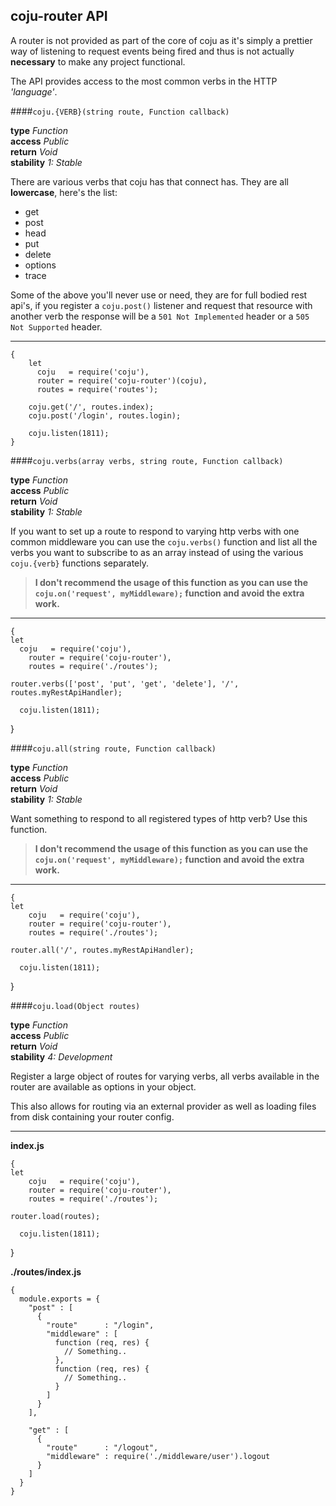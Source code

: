 ## coju-router API

A router is not provided as part of the core of coju as it's simply a prettier way of listening to request events being fired and thus is not actually **necessary** to make any project functional.

The API provides access to the most common verbs in the HTTP _'language'_.

####`coju.{VERB}(string route, Function callback)`

**type** *Function*  
**access** *Public*  
**return** *Void*  
**stability** *1: Stable*

There are various verbs that coju has that connect has. They are all **lowercase**, here's the list:

* get
* post
* head
* put
* delete
* options
* trace

Some of the above you'll never use or need, they are for full bodied rest api's, if you register a `coju.post()` listener and request that resource with another verb the response will be a `501 Not Implemented` header or a `505 Not Supported` header.

---

	{
    	let
    	  coju   = require('coju'),
	      router = require('coju-router')(coju),
    	  routes = require('routes');
    		
    	coju.get('/', routes.index);
    	coju.post('/login', routes.login);
    	
	    coju.listen(1811);
    }

####`coju.verbs(array verbs, string route, Function callback)`

**type** *Function*  
**access** *Public*  
**return** *Void*  
**stability** *1: Stable*

If you want to set up a route to respond to varying http verbs with one common middleware you can use the `coju.verbs()` function and list all the verbs you want to subscribe to as an array instead of using the various `coju.{verb}` functions separately.

> **I don't recommend the usage of this function as you can use the `coju.on('request', myMiddleware);` function and avoid the extra work.**

---

	{
    let
      coju   = require('coju'),
	    router = require('coju-router'),
    	routes = require('./routes');
    		
    router.verbs(['post', 'put', 'get', 'delete'], '/', routes.myRestApiHandler);
    	
	  coju.listen(1811);
  }

####`coju.all(string route, Function callback)`

**type** *Function*  
**access** *Public*  
**return** *Void*  
**stability** *1: Stable*

Want something to respond to all registered types of http verb? Use this function.

> **I don't recommend the usage of this function as you can use the `coju.on('request', myMiddleware);` function and avoid the extra work.**

---

	{
    let
    	coju   = require('coju'),
	    router = require('coju-router'),
    	routes = require('./routes');
    		
    router.all('/', routes.myRestApiHandler);
    	
	  coju.listen(1811);
  }

####`coju.load(Object routes)`

**type** *Function*  
**access** *Public*  
**return** *Void*  
**stability** *4: Development*

Register a large object of routes for varying verbs, all verbs available in the router are available as options in your object.

This also allows for routing via an external provider as well as loading files from disk containing your router config.

---
**index.js**

	{
    let
    	coju   = require('coju'),
	    router = require('coju-router'),
    	routes = require('./routes');
    		
    router.load(routes);
    	
	  coju.listen(1811);
  }
    
**./routes/index.js**

	{
      module.exports = {
        "post" : [
          {
            "route"      : "/login",
            "middleware" : [
              function (req, res) {
                // Something..
              },
              function (req, res) {
                // Something..
              }
            ]
          }
        ],
    
        "get" : [
          {
            "route"      : "/logout",
            "middleware" : require('./middleware/user').logout
          }
        ]
      }
    }